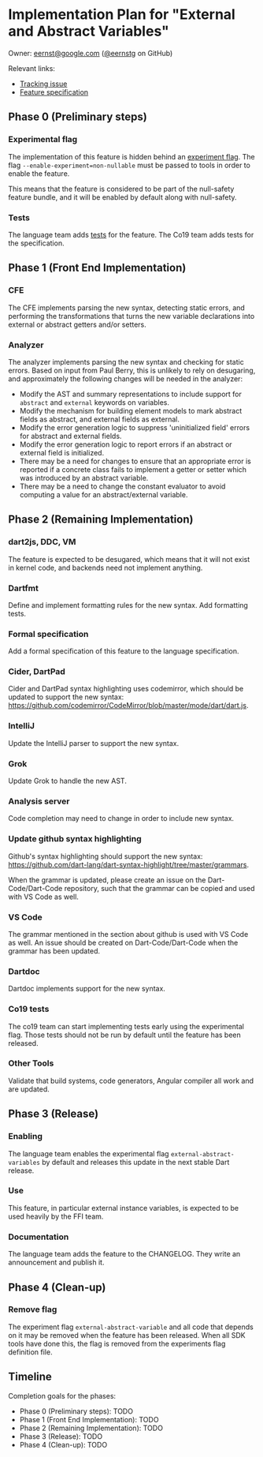 # Implementation Plan for "External and Abstract Variables"

Owner: eernst@google.com ([@eernstg](https://github.com/lrhn/) on GitHub)

Relevant links:

* [Tracking issue](https://github.com/dart-lang/sdk/issues/42560)
* [Feature specification](https://github.com/dart-lang/language/blob/master/accepted/2.12/abstract-external-fields/feature-specification.md)

## Phase 0 (Preliminary steps)

### Experimental flag

The implementation of this feature is hidden behind an
[experiment flag][].
The flag `--enable-experiment=non-nullable`
must be passed to tools in order to enable the feature.

[experiment flag]: https://github.com/dart-lang/sdk/blob/master/docs/process/experimental-flags.md

This means that the feature is considered to be part of the null-safety
feature bundle, and it will be enabled by default along with null-safety.

### Tests

The language team adds
[tests](https://github.com/dart-lang/sdk/tree/master/tests/language/external_abstract_fields)
for the feature. The Co19 team adds tests for the specification.

## Phase 1 (Front End Implementation)

### CFE

The CFE implements parsing the new syntax, detecting static errors, and
performing the transformations that turns the new variable declarations into
external or abstract getters and/or setters.

### Analyzer

The analyzer implements parsing the new syntax and checking for static
errors. Based on input from Paul Berry, this is unlikely to rely on
desugaring, and approximately the following changes will be needed in the
analyzer:

- Modify the AST and summary representations to include support for
  `abstract` and `external` keywords on variables.
- Modify the mechanism for building element models to mark abstract fields
  as abstract, and external fields as external.
- Modify the error generation logic to suppress 'uninitialized field'
  errors for abstract and external fields.
- Modify the error generation logic to report errors if an abstract or
  external field is initialized.
- There may be a need for changes to ensure that an appropriate error is
  reported if a concrete class fails to implement a getter or setter which
  was introduced by an abstract variable.
- There may be a need to change the constant evaluator to avoid computing
  a value for an abstract/external variable.

## Phase 2 (Remaining Implementation)

### dart2js, DDC, VM

The feature is expected to be desugared, which means that it will not
exist in kernel code, and backends need not implement anything.

### Dartfmt

Define and implement formatting rules for the new syntax.
Add formatting tests.

### Formal specification

Add a formal specification of this feature to the language specification.

### Cider, DartPad

Cider and DartPad syntax highlighting uses codemirror, which should
be updated to support the new syntax:
https://github.com/codemirror/CodeMirror/blob/master/mode/dart/dart.js.

### IntelliJ

Update the IntelliJ parser to support the new syntax.

### Grok

Update Grok to handle the new AST.

### Analysis server

Code completion may need to change in order to include
new syntax.

### Update github syntax highlighting

Github's syntax highlighting should support the new syntax:
https://github.com/dart-lang/dart-syntax-highlight/tree/master/grammars.

When the grammar is updated, please create an issue on the
Dart-Code/Dart-Code repository, such that the grammar can be
copied and used with VS Code as well.

### VS Code

The grammar mentioned in the section about github is used with
VS Code as well. An issue should be created on Dart-Code/Dart-Code
when the grammar has been updated.

### Dartdoc

Dartdoc implements support for the new syntax.

### Co19 tests

The co19 team can start implementing tests early using the experimental flag.
Those tests should not be run by default until the feature has been released.

### Other Tools

Validate that build systems, code generators, Angular compiler all
work and are updated.

## Phase 3 (Release)

### Enabling

The language team enables the experimental flag
`external-abstract-variables` by default and releases this update in the
next stable Dart release.

### Use

This feature, in particular external instance variables, is expected to be
used heavily by the FFI team.

### Documentation

The language team adds the feature to the CHANGELOG. They write an
announcement and publish it.

## Phase 4 (Clean-up)

### Remove flag

The experiment flag `external-abstract-variable` and all code that depends
on it may be removed when the feature has been released. When all SDK tools
have done this, the flag is removed from the experiments flag definition
file.

## Timeline

Completion goals for the phases:

*   Phase 0 (Preliminary steps): TODO
*   Phase 1 (Front End Implementation): TODO
*   Phase 2 (Remaining Implementation): TODO
*   Phase 3 (Release): TODO
*   Phase 4 (Clean-up): TODO
